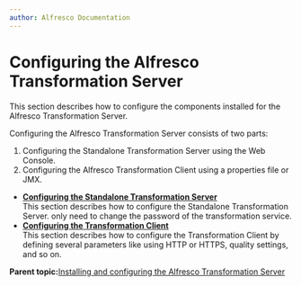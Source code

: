```yaml
---
author: Alfresco Documentation
---
```


# Configuring the Alfresco Transformation Server

This section describes how to configure the components installed for the Alfresco Transformation Server.

Configuring the Alfresco Transformation Server consists of two parts:

1.  Configuring the Standalone Transformation Server using the Web Console.
2.  Configuring the Alfresco Transformation Client using a properties file or JMX.

-   **[Configuring the Standalone Transformation Server](../tasks/transerv-standalone-config.md)**  
This section describes how to configure the Standalone Transformation Server. only need to change the password of the transformation service.
-   **[Configuring the Transformation Client](../tasks/transerv-trans-client-config.md)**  
 This section describes how to configure the Transformation Client by defining several parameters like using HTTP or HTTPS, quality settings, and so on.

**Parent topic:**[Installing and configuring the Alfresco Transformation Server](../concepts/transerv-intro.md)

